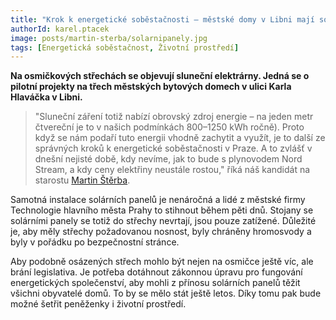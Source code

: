 ```yaml
---
title: "Krok k energetické soběstačnosti – městské domy v Libni mají solární elekrárny"
authorId: karel.ptacek
image: posts/martin-sterba/solarnipanely.jpg
tags: [Energetická soběstačnost, Životní prostředí]
---
```


**Na osmičkových střechách se objevují sluneční elektrárny. Jedná se o pilotní projekty na třech městských bytových domech v ulici Karla Hlaváčka v Libni.**

>"Sluneční záření totiž nabízí obrovský zdroj energie – na jeden metr čtvereční je to v našich podmínkách 800–1250 kWh ročně). Proto když se nám podaří tuto energii vhodně zachytit a využít, je to další ze správných kroků k energetické soběstačnosti v Praze. A to zvlášť v dnešní nejisté době, kdy nevíme, jak to bude s plynovodem Nord Stream, a kdy ceny elektřiny neustále rostou," říká náš kandidát na starostu [Martin Štěrba](http://praha8.pirati.cz/lide/martin-sterba.html).

Samotná instalace solárních panelů je nenáročná a lidé z městské firmy Technologie hlavního města Prahy to stihnout během pěti dnů. Stojany se solárními panely se totiž do střechy nevrtají, jsou pouze zatížené. Důležité je, aby měly střechy požadovanou nosnost, byly chráněny hromosvody a byly v pořádku po bezpečnostní stránce.

Aby podobně osázených střech mohlo být nejen na osmičce ještě víc, ale brání legislativa. Je potřeba dotáhnout zákonnou úpravu pro fungování energetických společenství, aby mohli z přínosu solárních panelů těžit všichni obyvatelé domů. To by se mělo stát ještě letos. Díky tomu pak bude možné šetřit peněženky i životní prostředí.